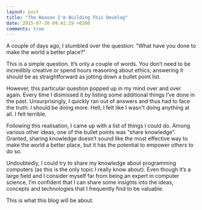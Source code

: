 ```yaml
---
layout: post
title: "The Reason I'm Building This Devblog"
date: 2015-07-30 09:41:19 +0200
comments: true
---
```


A couple of days ago, I stumbled over the question: "What have you done to make the world a better place?"

This is a simple question. It’s only a couple of words. You don’t need to be incredibly creative or spend hours reasoning about ethics; answering it should be as straightforward as jotting down a bullet point list.

However, this particular question popped up in my mind over and over again. Every time I dismissed it by listing some additional things I’ve done in the past. Unsurprisingly, I quickly ran out of answers and thus had to face the truth: I should be doing more. Hell, I felt like I wasn't doing anything at all. I felt terrible.

Following this realisation, I came up with a list of things I could do. Among various other ideas, one of the bullet points was “share knowledge”. Granted, sharing knowledge doesn’t sound like the most effective way to make the world a better place, but it has the potential to empower others to do so.

Undoubtedly, I could try to share my knowledge about programming computers (as this is the only topic I really know about). Even though it’s a large field and I consider myself far from being an expert in computer science, I’m confident that I can share some insights into the ideas, concepts and technologies that I frequently find to be valuable.

This is what this blog will be about.
